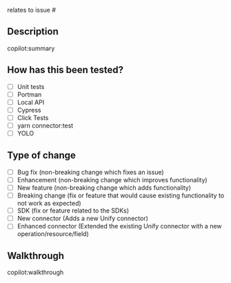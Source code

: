 relates to issue #

## Description
copilot:summary

## How has this been tested?

- [ ] Unit tests
- [ ] Portman
- [ ] Local API
- [ ] Cypress
- [ ] Click Tests
- [ ] yarn connector:test
- [ ] YOLO

## Type of change

- [ ] Bug fix (non-breaking change which fixes an issue)
- [ ] Enhancement (non-breaking change which improves functionality)
- [ ] New feature (non-breaking change which adds functionality)
- [ ] Breaking change (fix or feature that would cause existing functionality to not work as expected)
- [ ] SDK (fix or feature related to the SDKs)
- [ ] New connector (Adds a new Unify connector)
- [ ] Enhanced connector (Extended the existing Unify connector with a new operation/resource/field)

## Walkthrough
copilot:walkthrough
